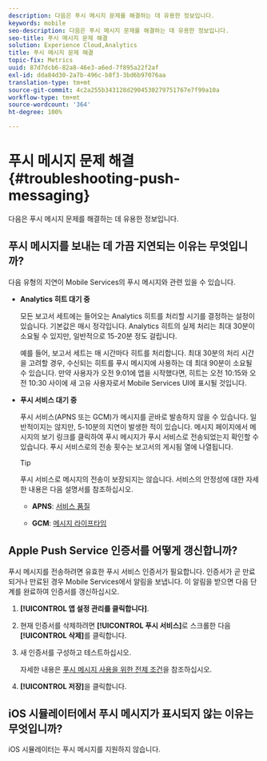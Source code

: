 ```yaml
---
description: 다음은 푸시 메시지 문제를 해결하는 데 유용한 정보입니다.
keywords: mobile
seo-description: 다음은 푸시 메시지 문제를 해결하는 데 유용한 정보입니다.
seo-title: 푸시 메시지 문제 해결
solution: Experience Cloud,Analytics
title: 푸시 메시지 문제 해결
topic-fix: Metrics
uuid: 87d7dcb6-82a8-46e3-a6ed-7f895a22f2af
exl-id: dda84d30-2a7b-496c-b8f3-3bd6b97076aa
translation-type: tm+mt
source-git-commit: 4c2a255b343128d2904530279751767e7f99a10a
workflow-type: tm+mt
source-wordcount: '364'
ht-degree: 100%

---
```


# 푸시 메시지 문제 해결 {#troubleshooting-push-messaging}

다음은 푸시 메시지 문제를 해결하는 데 유용한 정보입니다.

## 푸시 메시지를 보내는 데 가끔 지연되는 이유는 무엇입니까?

다음 유형의 지연이 Mobile Services의 푸시 메시지와 관련 있을 수 있습니다.

* **Analytics 히트 대기 중**

   모든 보고서 세트에는 들어오는 Analytics 히트를 처리할 시기를 결정하는 설정이 있습니다. 기본값은 매시 정각입니다. Analytics 히트의 실제 처리는 최대 30분이 소요될 수 있지만, 일반적으로 15-20분 정도 걸립니다.

   예를 들어, 보고서 세트는 매 시간마다 히트를 처리합니다. 최대 30분의 처리 시간을 고려할 경우, 수신되는 히트를 푸시 메시지에 사용하는 데 최대 90분이 소요될 수 있습니다. 만약 사용자가 오전 9:01에 앱을 시작했다면, 히트는 오전 10:15와 오전 10:30 사이에 새 고유 사용자로서 Mobile Services UI에 표시될 것입니다.

* **푸시 서비스 대기 중**

   푸시 서비스(APNS 또는 GCM)가 메시지를 곧바로 발송하지 않을 수 있습니다. 일반적이지는 않지만, 5-10분의 지연이 발생한 적이 있습니다. 메시지 페이지에서 메시지의 보기 링크를 클릭하여 푸시 메시지가 푸시 서비스로 전송되었는지 확인할 수 있습니다. 푸시 서비스로의 전송 횟수는 보고서의 게시됨 열에 나열됩니다.

   >[!TIP]
   >
   >푸시 서비스로 메시지의 전송이 보장되지는 않습니다. 서비스의 안정성에 대한 자세한 내용은 다음 설명서를 참조하십시오.
   >
   >* **APNS**: [서비스 품질](https://developer.apple.com/kr/documentation/usernotifications)
   >
   >* **GCM**: [메시지 라이프타임](https://developers.google.com/cloud-messaging/concept-options)


## Apple Push Service 인증서를 어떻게 갱신합니까?

푸시 메시지를 전송하려면 유효한 푸시 서비스 인증서가 필요합니다. 인증서가 곧 만료되거나 만료된 경우 Mobile Services에서 알림을 보냅니다. 이 알림을 받으면 다음 단계를 완료하여 인증서를 갱신하십시오.

1. **[!UICONTROL 앱 설정 관리를 클릭합니다]**.
2. 현재 인증서를 삭제하려면 **[!UICONTROL 푸시 서비스]**&#x200B;로 스크롤한 다음 **[!UICONTROL 삭제]**&#x200B;를 클릭합니다.
3. 새 인증서를 구성하고 테스트하십시오.

   자세한 내용은 [푸시 메시지 사용을 위한 전제 조건](/help/using/c-manage-app-settings/c-mob-confg-app/configure-push-messaging/prerequisites-push-messaging.md)을 참조하십시오.

4. **[!UICONTROL 저장]**&#x200B;을 클릭합니다.

## iOS 시뮬레이터에서 푸시 메시지가 표시되지 않는 이유는 무엇입니까?

iOS 시뮬레이터는 푸시 메시지를 지원하지 않습니다.
